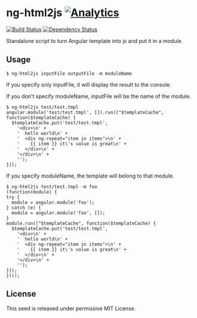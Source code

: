 ng-html2js [![Analytics](https://ga-beacon.appspot.com/UA-2694988-7/ng-html2js/readme?pixel)](https://github.com/yaru22/ng-html2js)
==========
[![Build Status](https://secure.travis-ci.org/yaru22/ng-html2js.png)](http://travis-ci.org/yaru22/ng-html2js)
[![Dependency Status](https://gemnasium.com/yaru22/ng-html2js.png)](https://gemnasium.com/yaru22/ng-html2js)

Standalone script to turn Angular template into js and put it in a module.


Usage
-----
```
$ ng-html2js inputFile outputFile -m moduleName
```

If you specify only inputFile, it will display the result to the console.

If you don't specify moduleName, inputFile will be the name of the module.
```
$ ng-html2js test/test.tmpl
angular.module('test/test.tmpl', []).run(["$templateCache", function($templateCache) {
  $templateCache.put('test/test.tmpl',
    '<div>\n' +
    '  hello world\n' +
    '  <div ng-repeat="item in items">\n' +
    '    {{ item }} it\'s value is great\n' +
    '  </div>\n' +
    '</div>\n' +
    '');
}]);
```

If you specify moduleName, the template will belong to that module.
```
$ ng-html2js test/test.tmpl -m foo
(function(module) {
try {
  module = angular.module('foo');
} catch (e) {
  module = angular.module('foo', []);
}
module.run(["$templateCache", function($templateCache) {
  $templateCache.put('test/test.tmpl',
    '<div>\n' +
    '  hello world\n' +
    '  <div ng-repeat="item in items">\n' +
    '    {{ item }} it\'s value is great\n' +
    '  </div>\n' +
    '</div>\n' +
    '');
}]);
})();
```


License
-------
This seed is released under permissive MIT License.
